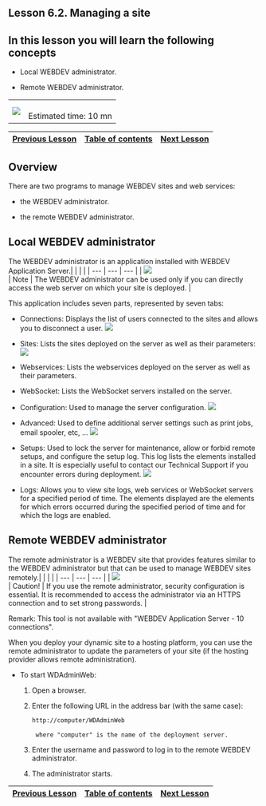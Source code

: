 
## Lesson 6.2. Managing a site


<a name="NOTE1"></a>
<a name="NOTE1_1"></a>


## In this lesson you will learn the following concepts
<a name="this_lesson_you_will_learn_the_following_concepts_ELTTEXTE000111"></a>


- Local WEBDEV administrator.

- Remote WEBDEV administrator.





|   |   |
| --- | --- |
| ![](https://doc.pcsoft.fr/en-US/images/image.awp?langid=3&name=dur%E9e.png)<br> | <br>Estimated time: 10 mn |

| [Previous Lesson](../TutoWB/1410087500.md) | [Table of contents](../TutoWB/1410087510.md) | [Next Lesson](../TutoWB/1410087502.md) |
| --- | --- | --- |





<a name="NOTE2"></a>
<a name="NOTE2_1"></a>


## Overview
<a name="overview_ELTTEXTE000158"></a>
There are two programs to manage WEBDEV sites and web services:

- the WEBDEV administrator.

- the remote WEBDEV administrator.




<a name="NOTE3"></a>
<a name="NOTE3_1"></a>


## Local WEBDEV administrator
<a name="local_webdev_administrator_ELTTEXTE000182"></a>
The WEBDEV administrator is an application installed with WEBDEV Application Server.|   |   |   |
| --- | --- | --- |
| ![](https://doc.pcsoft.fr/en-US/images/image.awp?langid=3&name=note.png)<br> | Note | The WEBDEV administrator can be used only if you can directly access the web server on which your site is deployed. |



This application includes seven parts, represented by seven tabs:

- Connections: Displays the list of users connected to the sites and allows you to disconnect a user. 
![](https://doc.pcsoft.fr/en-US/images/image.awp?langid=3&name=P6_Administrateur%20WB%20-%20HC%20N%B0001.jpg&type=thumb)


- Sites: Lists the sites deployed on the server as well as their parameters: 
![](https://doc.pcsoft.fr/en-US/images/image.awp?langid=3&name=P6_Administrateur%20WB%20-%20HC%20N%B0002.jpg&type=thumb)


- Webservices: Lists the webservices deployed on the server as well as their parameters.

- WebSocket: Lists the WebSocket servers installed on the server. 

- Configuration: Used to manage the server configuration. 
![](https://doc.pcsoft.fr/en-US/images/image.awp?langid=3&name=P6_Administrateur%20WB%20-%20HC%20N%B0004.jpg&type=thumb)


- Advanced: Used to define additional server settings such as print jobs, email spooler, etc, ... 
![](https://doc.pcsoft.fr/en-US/images/image.awp?langid=3&name=P6_Administrateur%20WB%20-%20HC%20N%B0005.jpg&type=thumb)


- Setups: Used to lock the server for maintenance, allow or forbid remote setups, and configure the setup log. This log lists the elements installed in a site. It is especially useful to contact our Technical Support if you encounter errors during deployment. 
![](https://doc.pcsoft.fr/en-US/images/image.awp?langid=3&name=P6_Administrateur%20WB%20-%20HC%20N%B0006.jpg&type=thumb)


- Logs: Allows you to view site logs, web services or WebSocket servers for a specified period of time. The elements displayed are the elements for which errors occurred during the specified period of time and for which the logs are enabled.




<a name="NOTE4"></a>
<a name="NOTE4_1"></a>


## Remote WEBDEV administrator
<a name="remote_webdev_administrator_ELTTEXTE000224"></a>
The remote administrator is a WEBDEV site that provides features similar to the WEBDEV administrator but that can be used to manage WEBDEV sites remotely.|   |   |   |
| --- | --- | --- |
| ![](https://doc.pcsoft.fr/en-US/images/image.awp?langid=3&name=avertissement.png)<br> | Caution! | If you use the remote administrator, security configuration is essential. It is recommended to access the administrator via an HTTPS connection and to set strong passwords. |



Remark: This tool is not available with "WEBDEV Application Server - 10 connections".

When you deploy your dynamic site to a hosting platform, you can use the remote administrator to update the parameters of your site (if the hosting provider allows remote administration).



- To start WDAdminWeb:

	1. Open a browser.

	2. Enter the following URL in the address bar (with the same case):
			
		```txt
		http://computer/WDAdminWeb
		```

			where "computer" is the name of the deployment server.

	3. Enter the username and password to log in to the remote WEBDEV administrator. 

	4. The administrator starts.







| [Previous Lesson](../TutoWB/1410087500.md) | [Table of contents](../TutoWB/1410087510.md) | [Next Lesson](../TutoWB/1410087502.md) |
| --- | --- | --- |




